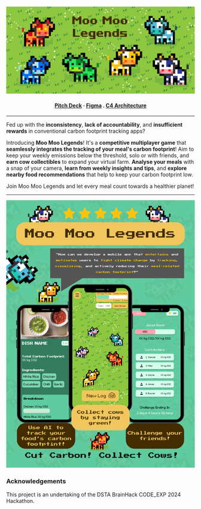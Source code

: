 ![MooMooLegends](https://github.com/rappleit/MooMooLegends/blob/main/assets/banner.png)

<h4 align="center">
  <a href="https://www.canva.com/design/DAGHEptpU5A/9WBjpMhTHlaozlJREVdukA/view?utm_content=DAGHEptpU5A&utm_campaign=designshare&utm_medium=link&utm_source=editor">Pitch Deck</a>
  <span> · </span>
  <a href="https://www.figma.com/design/Tg6fHpBxbDMyOSYnozKSQA/MooMooLegends?node-id=0-1&t=6rZGffrCBpR1oV2D-1">Figma</a>
  <span> . </span>
  <a href="https://s.icepanel.io/6IJHuPLMGPRv0J/2Gqr">C4 Architecture</a>
</h4>

---

Fed up with the **inconsistency**, **lack of accountability**, and **insufficient rewards** in conventional carbon footprint tracking apps?

Introducing **Moo Moo Legends**! It's a **competitive multiplayer game** that **seamlessly integrates the tracking of your meal's carbon footprint**! Aim to keep your weekly emissions below the threshold, solo or with friends, and **earn cow collectibles** to expand your virtual farm. **Analyse your meals** with a snap of your camera, **learn from weekly insights and tips**, and **explore nearby food recommendations** that help to keep your carbon footprint low.

Join Moo Moo Legends and let every meal count towards a healthier planet!

---

![Poster](https://github.com/rappleit/MooMooLegends/blob/main/assets/poster.png)

### Acknowledgements

This project is an undertaking of the DSTA BrainHack CODE_EXP 2024 Hackathon.
